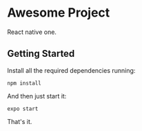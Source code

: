 # Awesome Project

React native one.

## Getting Started

Install all the required dependencies running:

```
npm install
```

And then just start it:

```
expo start
```

That's it.

